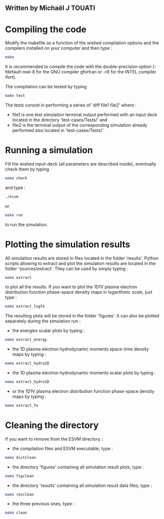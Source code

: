 ## Written by Michaël J TOUATI

# Compiling the code

Modify the makefile as a function of the wished compilation options and the compilers installed on your computer and then type :

```sh
make
```
It is recommended to compile the code with the double-precision option (-fdefault-real-8 for the GNU compiler gfortran or -r8 for the INTEL compiler ifort). 

The compilation can be tested by typing
```sh
make test
```
The tests consist in performing a series of 'diff file1 file2' where :
* file1 is one test simulation terminal output performed with an input deck located in the directory 'test-cases/Tests/' and
* file2 is the terminal output of the corresponding simulation already performed also located in 'test-cases/Tests/'.

# Running a simulation

Fill the wished input-deck (all parameters are described inside), eventually check them by typing
```sh
make check
```
and type :
```sh
./esvm
```
or
```sh
make run
```
to run the simulation.

# Plotting the simulation results

All simulation results are stored in files located in the folder 'results'. 
Python scripts allowing to extract and plot the simulation results are located in the folder 'sources/extract'.
They can be used by simply typing :
```sh
make extract
```
to plot all the results. If you want to plot the 1D1V plasma electron distribution function phase-space density maps in logarithmic scale, just type :
```sh
make extract_logfe  
```
The resulting plots will be stored in the folder 'figures'. It can also be plotted separately during the simulation run :
- the energies scalar plots by typing :
```sh
make extract_energy  
```
- the 1D plasma electron hydrodynamic moments space-time density maps by typing :
```sh
make extract_hydro2D  
```
- the 1D plasma electron hydrodynamic moments scalar plots by typing : 
```sh
make extract_hydro1D
```
- or the 1D1V plasma electron distribution function phase-space density maps by typing :
```sh
make extract_fe 
```

# Cleaning the directory

If you want to remove from the ESVM directory :
- the compilation files and ESVM executable, type :
```sh
make distclean
```
- the directory 'figures' containing all simulation result plots, type :
```sh
make figclean
```
- the directory 'results' containing all simulation result data files, type :
```sh
make resclean
```
- the three previous ones, type :
```sh
make clean
```
